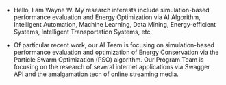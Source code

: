 - Hello, I am Wayne W. My research interests include simulation-based performance evaluation and Energy Optimization via AI Algorithm, Intelligent Automation, Machine Learning, Data Mining, Energy-efficient Systems, Intelligent Transportation Systems, etc.

- Of particular recent work, our AI Team is focusing on simulation-based performance evaluation and optimization of Energy Conservation via the Particle Swarm Optimization (PSO) algorithm. Our Program Team is focusing on the research of several internet applications via Swagger API and the amalgamation tech of online streaming media.
